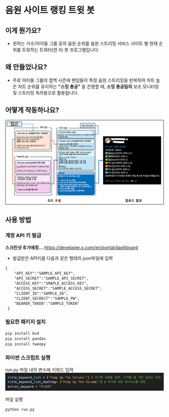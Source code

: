 # 음원 사이트 랭킹 트윗 봇

## 이게 뭔가요?
* 원하는 가수/아이돌 그룹 등의 음원 순위를 음원 스트리밍 서비스 사이트 별 현재 순위를 트윗하는 트위터(현 X) 봇 프로그램입니다.

## 왜 만들었나요?
* 주로 아이돌 그룹의 컴백 시즌에 팬덤들이 특정 음원 스트리밍을 반복하여 차트 높은 차트 순위를 유지하는 **"스밍 총공"** 을 진행할 때, **스밍 총공팀의** 보조 모니터링 및 스트리밍 독려용으로 활용됩니다.

## 어떻게 작동하나요?
![Flow.png](asset/Flow.png)

## 사용 방법
### 계정 API 키 발급
**스크린샷 추가예정...**
https://developer.x.com/en/portal/dashboard

* 발급받은 API키를 다음과 같은 형태의 json파일에 입력
```
{
    "API_KEY":"SAMPLE_API_KEY",
    "API_SECRET":"SAMPLE_API_SECRET",
    "ACCESS_KEY":"SMAPLE_ACCESS_KEY",
    "ACCESS_SECRET":"SAMPLE_ACCESS_SECRET",
    "CLIENT_ID":"SAMPLE_ID",
    "CLIENT_SECRECT":"SAMPLE_PW",
    "BEARER_TOKEN":"SAMPLE_TOKEN"
 }
```

### 필요한 패키지 설치

```bash
pip install bs4
pip install pandas
pip install tweepy
```

### 파이썬 스크립트 실행
run.py 파일 내의 변수에 키워드 입력
![keyword_example](asset/keyword_example.png)

파일 실행
```bash
python run.py
```
